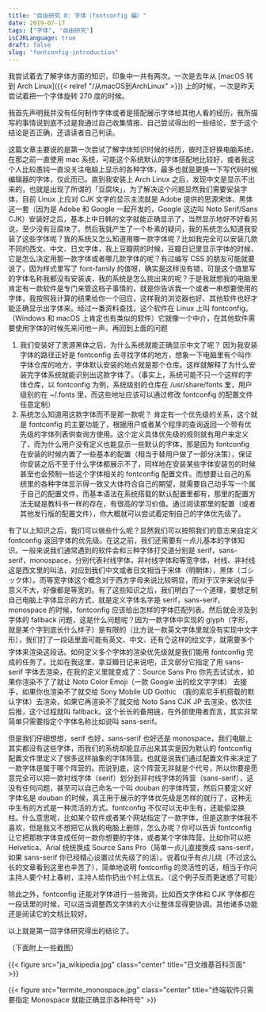 ```yaml
---
title: "自由研究 0: 字体（fontconfig 編）"
date: 2019-07-17
tags: ["字体", "自由研究"]
isCJKLanguage: true
draft: false
slug: "fontconfig-introduction"
---
```


我尝试着去了解字体方面的知识，印象中一共有两次。一次是去年从 [macOS 转到 Arch Linux]({{< relref "/从macOS到ArchLinux" >}}) 上的时候，一次是昨天尝试着把一个字体旋转 270 度的时候。

我首先声明我并没有任何制作字体或者是搭配展示字体给其他人看的经历，我所描写的事情说到底不过是我通过自己收集情报、自己尝试得出的一些结论，至于这个结论是否正确，还请读者自己判读。

<!--more-->

这篇文章主要说的是第一次尝试了解字体知识时候的经历，彼时正好换电脑系统，在那之前一直使用 mac 系统，可能这个系统默认的字体搭配地比较好，或者我这个人比较愚钝一直没关注电脑上显示的各种字体，最多也就是更换一下写代码时候编辑器的字体，仅此而已。直到我安装上 Arch Linux 之后，发现中文是显示不出来的，也就是出现了所谓的「豆腐块」，为了解决这个问题显然我们需要安装字体，目前 Linux 上应对 CJK 文字的显示主流就是 Adobe 提供的思源宋体、黑体这一套（因为是 Adobe 和 Google 一起开发的，Google 这边叫 Noto Serif/Sans CJK）安装好之后，基本上中日韩的文字就能正确显示了，当然显示地好不好看另说，至少没有豆腐块了。然后我就产生了一个朴素的疑问，我的系统怎么知道我安装了这些字体呢？我的系统又怎么知道用哪一款字体呢？比如我完全可以安装几款不同的西文、中文、日文字体，我上豆瓣网的时候，豆瓣日记里显示字体的时候，它是怎么决定用那一款字体或者哪几款字体的呢？有过编写 CSS 的朋友可能就要说了，因为样式里写了 font-family 的值呀，确实是这样没有错，可是这个值里写的字体名称我都没有安装诶，我的系统是怎么挑出来的呢？于是我就想我的电脑里肯定有一款软件是专门来管这档子事情的，就是你告诉我一个或者一串想要使用的字体，我按照我计算的结果给你一个回应，这样我的浏览器也好、其他软件也好才能正确显示出字体来。经过一番资料查找，这个软件在 Linux 上叫 fontconfig。（Windows 和 macOS 上肯定也有类似的软件）它就像一个中介，在其他软件需要使用字体的时候先来问他一声。再回到上面的问题

1. 我们安装好了思源黑体之后，为什么系统就能正确显示中文了呢？
   因为我安装字体的路径正好是 fontconfig 去寻找字体的地方，想象一下电脑里有个叫作字体仓库的地方，字体默认安装的地点就是那个仓库。这样就解释了为什么安装完字体系统就能识别出这款字体了。（事实上，系统可能不只一个这样的字体仓库，以 fontconfig 为例，系统级别的仓库在 /usr/share/fonts 里，用户级别的在 ~/.fonts 里，而这些地址应该可以通过修改 fontconfig 的配置文件任意定制）
2. 系统怎么知道用这款字体而不是那一款呢？
   肯定有一个优先级的关系，这个就是 fontconfig 的主要功能了，根据用户或者某个程序的查询返回一个带有优先级的字体列表供查询方使用。这个定义具体优先级的规则就有用户来定义了，而为什么用户没有定义也能显示一些默认的字体，那是因为 fontconfig 在安装的时候内置了一些基本的配置（相当于替用户做了一部分决策），保证你安装之后不至于什么字体都展示不了，同样地在安装某些字体安装包的时候甚至也会预制一些这个字体相关的 fontconfig 配置文件。而想要让自己的系统里的各种字体显示得一致又大体符合自己的期望，就需要自己动手写一个属于自己的配置文件，而基本语法在系统搭载的默认配置里都有，那里的配置方法无疑是教科书一样的存在，有很高的学习价值。通过阅读那里的配置（或者其他发行版的配置文件），你大概就可以尝试着定制自己的字体优先级了。

有了以上知识之后，我们可以做些什么呢？显然我们可以按照我们的意志来自定义 fontconfig 返回字体的优先级。在这之前，我们还需要有一点儿基本的字体知识。一般来说我们通常遇到的软件会和三种字体打交道分别是 serif，sans-serif，monospace，分别代表衬线字体，非衬线字体和等宽字体，衬线、非衬线这是西文里的叫法，对应到我们中文或者日文相当于宋体（明朝体），黑体（ゴシック体）。而等宽字体这个概念对于西方字母来说比较明显，而对于汉字来说似乎意义不大，好像都是等宽的。有了这些知识之后，我们明白了一个道理，要想定制自己电脑上字体显示的方式，就是定义字体名字是 serif，sans-serif，monospace 的时候，fontconfig 应该给出怎样的字体匹配列表。然后就会涉及到字体的 fallback 问题，这是什么问题呢？因为一款字体中实现的 glyph（字形，就是某个字到底长什么样子）是有限的（比方说一款英文字体里就没有实现中文字形），我们打了一段话里面可能有英文、中文、还有👌这样的绘文字，就需要多个字体来渲染这段话。如何定义多个字体的渲染优先级就是我们能用 fontconfig 完成的任务了。比如在我这里，拿豆瓣日记来说吧，正文部分它指定了用 sans-serif 字体去渲染，在我的定义里就变成了：Source Sans Pro 你先去试试水，如果你渲染不了了就让 Noto Color Emoji（一款 Google 出的绘文字字体） 去接手，如果你也渲染不了就交给 Sony Mobile UD Gothic （我的索尼手机搭载的默认字体）去渲染，如果它再渲染不了就交给 Noto Sans CJK JP 去渲染，依次往后推，这个过程就叫 fallback。这个长长的备用链，在外部使用者而言，其实非常简单只需要指定个字体名称比如说叫 sans-serif。

但是我们仔细想想，serif 也好，sans-serif 也好还是 monospace，我们电脑上其实都没有这些字体，而我们的系统却能显示出来其实是因为默认的 fontconfig 配置文件里定义了很多这样抽象的字体阵营。也就是说我们通过配置文件来决定了一款字体是属于哪个阵营的。而说到底，这个阵营无非就是个代号，所以你要是愿意完全可以把一款衬线字体（serif）划分到非衬线字体的阵营（sans-serif），这没有任何问题，甚至可以自己命名一个叫 douban 的字体阵营，然后只要定义好字体名是 douban 的时候，真正用于展示的字体优先级是怎样的就行了，这种无中生有的方式是一种灵活的方式。fontconfig 不仅可以无中生有，还能偷梁换柱。什么意思呢，比如某个软件或者某个网站指定了一款字体，但是这款字体我不喜欢，但是我又不想把它从我的电脑上删除，怎么办呢？你可以告诉 fontconfig 让它把那款字体变成任何一款你想要的字体，或者某个字体阵营。比如你可以把 Helvetica、Arial 统统换成 Source Sans Pro（简单一点儿直接换成 sans-serif，如果 sans-serif 你已经精心设置过优先级了的话）。说着似乎有点儿绕（不过这么长的文章看到这里也辛苦了），简单地说明 fontconfig 的灵活性的话，相当于你问主持人要个村上春树，主持人给你扔出个村上信五。（这个例子反而更迷惑了可能）

除此之外，fontconfig 还能对字体进行一些微调，比如西文字体和 CJK 字体都在一段话里的时候，可以适当调整西文字体的大小让整体显得更协调。其他诸多功能还是阅读它的文档比较好。

以上就是第一回字体研究得出的结论了。

（下面附上一些截图）

{{< figure src="ja_wikipedia.jpg" class="center" title="日文维基百科页面" >}}

{{< figure src="termite_monospace.jpg" class="center" title="终端软件只需要指定 Monospace 就能正确显示各种符号" >}}
